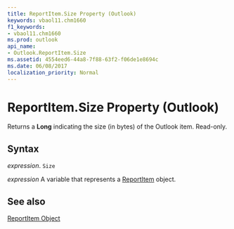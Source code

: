 ```yaml
---
title: ReportItem.Size Property (Outlook)
keywords: vbaol11.chm1660
f1_keywords:
- vbaol11.chm1660
ms.prod: outlook
api_name:
- Outlook.ReportItem.Size
ms.assetid: 4554eed6-44a8-7f88-63f2-f06de1e8694c
ms.date: 06/08/2017
localization_priority: Normal
---
```



# ReportItem.Size Property (Outlook)

Returns a  **Long** indicating the size (in bytes) of the Outlook item. Read-only.


## Syntax

_expression_. `Size`

_expression_ A variable that represents a [ReportItem](./Outlook.ReportItem.md) object.


## See also


[ReportItem Object](Outlook.ReportItem.md)

